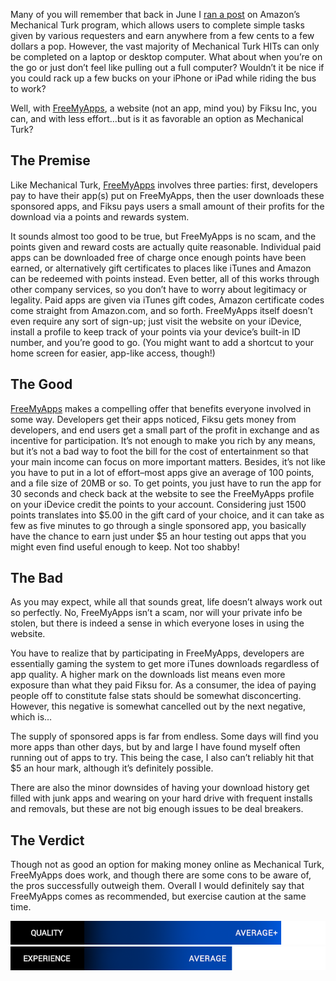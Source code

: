 <!--t FreeMyApps – Turn Taps into Cash…on the go! t-->
<!--tag 2012,archive,mobile,reviews,thinkboxly tag-->
<!--image /content/images/freemyapps-turn-taps-into-cash/freemyapps-homepage1-1024x554.png image-->
  
Many of you will remember that back in June I [ran a post](https://lucasc.me/post/mechanical-turk-turn-clicks-into-cash) on Amazon’s Mechanical Turk program, which allows users to complete simple tasks given by various requesters and earn anywhere from a few cents to a few dollars a pop. However, the vast majority of Mechanical Turk HITs can only be completed on a laptop or desktop computer. What about when you’re on the go or just don’t feel like pulling out a full computer? Wouldn’t it be nice if you could rack up a few bucks on your iPhone or iPad while riding the bus to work?  
  
Well, with [FreeMyApps](http://m.freemyapps.com/share/url/2b4bd9bd), a website (not an app, mind you) by Fiksu Inc, you can, and with less effort…but is it as favorable an option as Mechanical Turk?  
  

## The Premise

  
Like Mechanical Turk, [FreeMyApps](http://m.freemyapps.com/share/url/2b4bd9bd) involves three parties: first, developers pay to have their app(s) put on FreeMyApps, then the user downloads these sponsored apps, and Fiksu pays users a small amount of their profits for the download via a points and rewards system.  
  
It sounds almost too good to be true, but FreeMyApps is no scam, and the points given and reward costs are actually quite reasonable. Individual paid apps can be downloaded free of charge once enough points have been earned, or alternatively gift certificates to places like iTunes and Amazon can be redeemed with points instead. Even better, all of this works through other company services, so you don’t have to worry about legitimacy or legality. Paid apps are given via iTunes gift codes, Amazon certificate codes come straight from Amazon.com, and so forth. FreeMyApps itself doesn’t even require any sort of sign-up; just visit the website on your iDevice, install a profile to keep track of your points via your device’s built-in ID number, and you’re good to go. (You might want to add a shortcut to your home screen for easier, app-like access, though!)  
  

## The Good

  
[FreeMyApps](http://m.freemyapps.com/share/url/2b4bd9bd) makes a compelling offer that benefits everyone involved in some way. Developers get their apps noticed, Fiksu gets money from developers, and end users get a small part of the profit in exchange and as incentive for participation. It’s not enough to make you rich by any means, but it’s not a bad way to foot the bill for the cost of entertainment so that your main income can focus on more important matters. Besides, it’s not like you have to put in a lot of effort–most apps give an average of 100 points, and a file size of 20MB or so. To get points, you just have to run the app for 30 seconds and check back at the website to see the FreeMyApps profile on your iDevice credit the points to your account. Considering just 1500 points translates into $5.00 in the gift card of your choice, and it can take as few as five minutes to go through a single sponsored app, you basically have the chance to earn just under $5 an hour testing out apps that you might even find useful enough to keep. Not too shabby!  
  

## The Bad

  
As you may expect, while all that sounds great, life doesn’t always work out so perfectly. No, FreeMyApps isn’t a scam, nor will your private info be stolen, but there is indeed a sense in which everyone loses in using the website.  
  
You have to realize that by participating in FreeMyApps, developers are essentially gaming the system to get more iTunes downloads regardless of app quality. A higher mark on the downloads list means even more exposure than what they paid Fiksu for. As a consumer, the idea of paying people off to constitute false stats should be somewhat disconcerting. However, this negative is somewhat cancelled out by the next negative, which is…  
  
The supply of sponsored apps is far from endless. Some days will find you more apps than other days, but by and large I have found myself often running out of apps to try. This being the case, I also can’t reliably hit that $5 an hour mark, although it’s definitely possible.  
  
There are also the minor downsides of having your download history get filled with junk apps and wearing on your hard drive with frequent installs and removals, but these are not big enough issues to be deal breakers.  
  

## The Verdict

  
Though not as good an option for making money online as Mechanical Turk, FreeMyApps does work, and though there are some cons to be aware of, the pros successfully outweigh them. Overall I would definitely say that FreeMyApps comes as recommended, but exercise caution at the same time.  
  
![](/content/images/freemyapps-turn-taps-into-cash/scorebar-q-above.png)  
![](/content/images/freemyapps-turn-taps-into-cash/scorebar-x-average.png)
